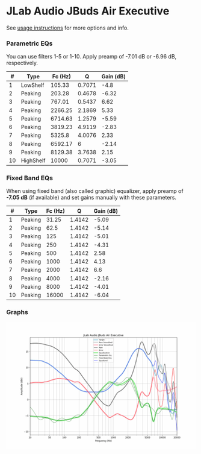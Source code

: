 # JLab Audio JBuds Air Executive
See [usage instructions](https://github.com/jaakkopasanen/AutoEq#usage) for more options and info.

### Parametric EQs
You can use filters 1-5 or 1-10. Apply preamp of -7.01 dB or -6.96 dB, respectively.

|   # | Type      |   Fc (Hz) |      Q |   Gain (dB) |
|-----|-----------|-----------|--------|-------------|
|   1 | LowShelf  |    105.33 | 0.7071 |       -4.8  |
|   2 | Peaking   |    203.28 | 0.4678 |       -6.32 |
|   3 | Peaking   |    767.01 | 0.5437 |        6.62 |
|   4 | Peaking   |   2266.25 | 2.1869 |        5.33 |
|   5 | Peaking   |   6714.63 | 1.2579 |       -5.59 |
|   6 | Peaking   |   3819.23 | 4.9119 |       -2.83 |
|   7 | Peaking   |   5325.8  | 4.0076 |        2.33 |
|   8 | Peaking   |   6592.17 | 6      |       -2.14 |
|   9 | Peaking   |   8129.38 | 3.7638 |        2.15 |
|  10 | HighShelf |  10000    | 0.7071 |       -3.05 |

### Fixed Band EQs
When using fixed band (also called graphic) equalizer, apply preamp of **-7.05 dB** (if available) and set gains manually with these parameters.

|   # | Type    |   Fc (Hz) |      Q |   Gain (dB) |
|-----|---------|-----------|--------|-------------|
|   1 | Peaking |     31.25 | 1.4142 |       -5.09 |
|   2 | Peaking |     62.5  | 1.4142 |       -5.14 |
|   3 | Peaking |    125    | 1.4142 |       -5.01 |
|   4 | Peaking |    250    | 1.4142 |       -4.31 |
|   5 | Peaking |    500    | 1.4142 |        2.58 |
|   6 | Peaking |   1000    | 1.4142 |        4.13 |
|   7 | Peaking |   2000    | 1.4142 |        6.6  |
|   8 | Peaking |   4000    | 1.4142 |       -2.16 |
|   9 | Peaking |   8000    | 1.4142 |       -4.01 |
|  10 | Peaking |  16000    | 1.4142 |       -6.04 |

### Graphs
![](./JLab%20Audio%20JBuds%20Air%20Executive.png)
